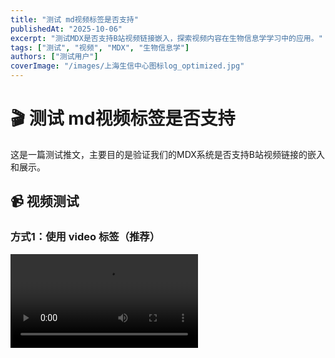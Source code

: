 ```yaml
---
title: "测试 md视频标签是否支持"
publishedAt: "2025-10-06"
excerpt: "测试MDX是否支持B站视频链接嵌入，探索视频内容在生物信息学学习中的应用。"
tags: ["测试", "视频", "MDX", "生物信息学"]
authors: ["测试用户"]
coverImage: "/images/上海生信中心图标log_optimized.jpg"
---
```


# 🎬 测试 md视频标签是否支持

这是一篇测试推文，主要目的是验证我们的MDX系统是否支持B站视频链接的嵌入和展示。

## 📹 视频测试

### 方式1：使用 video 标签（推荐）
<video src="https://www.bilibili.com/video/BV13t411372E?t=6.7" controls />

### 方式2：使用 iframe 标签
<iframe src="//player.bilibili.com/player.html?bvid=BV13t411372E" />

## 🔍 测试内容

我们想测试以下几个方面：
1. **video标签支持**：MDX是否能正确处理video标签并转换为B站播放器
2. **iframe标签支持**：MDX是否能正确渲染iframe嵌入的B站视频
3. **时间戳支持**：时间戳参数（?t=6.7）是否生效
4. **响应式设计**：视频播放器在不同设备上的显示效果

## 💡 生物信息学视频学习

视频学习是生物信息学教育的重要组成部分。优质的视频内容可以帮助：
- 直观理解复杂的生物信息学概念
- 学习实际的数据分析流程
- 掌握软件工具的使用方法

如果MDX视频支持功能正常，我们将能够为读者提供更丰富的多媒体学习内容。

## 📝 后续计划

如果本次测试成功，我们计划：
1. 整理更多优质的生物信息学视频资源
2. 创建视频教程系列
3. 结合文字内容和视频，提供混合式学习体验

---

*这是一篇测试推文，用于验证MDX系统的视频支持功能。*